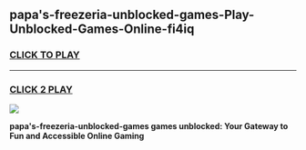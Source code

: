 
## papa's-freezeria-unblocked-games-Play-Unblocked-Games-Online-fi4iq
<h3>
<a href="https://premium76.site?title=papa's-freezeria-unblocked-games&ref=25A">CLICK TO PLAY</a></h3>
<hr>

<h3>
<a href="https://premium76.site?title=papa's-freezeria-unblocked-games&ref=25A">CLICK 2 PLAY</a>
  
</h3>

<a href="https://premium76.site?title=papa's-freezeria-unblocked-games&ref=25A"><img src="https://clearcache.store/games.png"></a>


**papa's-freezeria-unblocked-games games unblocked: Your Gateway to Fun and Accessible Online Gaming**
